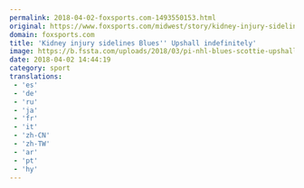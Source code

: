 ```yaml
---
permalink: 2018-04-02-foxsports.com-1493550153.html
original: https://www.foxsports.com/midwest/story/kidney-injury-sidelines-st-louis-blues-scottie-upshall-indefinitely-040218
domain: foxsports.com
title: 'Kidney injury sidelines Blues'' Upshall indefinitely'
image: https://b.fssta.com/uploads/2018/03/pi-nhl-blues-scottie-upshall-033118.vresize.1200.630.high.32.jpg
date: 2018-04-02 14:44:19
category: sport
translations: 
 - 'es'
 - 'de'
 - 'ru'
 - 'ja'
 - 'fr'
 - 'it'
 - 'zh-CN'
 - 'zh-TW'
 - 'ar'
 - 'pt'
 - 'hy'
---
```


